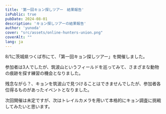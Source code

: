 ```yaml
---
title: '第一回キョン探しツアー　結果報告'
isPublic: true
pubDate: 2024-08-01
description: 'キョン探しツアーの結果報告'
author: 'yunoda'
cover: "src/assets/online-hunters-union.png" 
coverAlt: ""
lang: ja
---
```


8/1に茨城県つくば市にて、「第一回キョン探しツアー」を開催しました。

参加者は3人でしたが、筑波山というフィールドを巡ってみて、さまざまな動物の痕跡を探す練習の機会となりました。

残念ながら？、キョンを筑波山で見つけることはできませんでしたが、参加者各位得るものがあったイベントとなりました。

次回開催は未定ですが、次はトレイルカメラを用いて本格的にキョン調査に挑戦してみたいと思います。